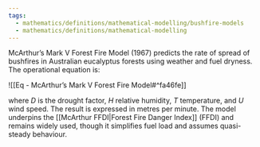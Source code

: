 ```yaml
---
tags:
  - mathematics/definitions/mathematical-modelling/bushfire-models
  - mathematics/definitions/mathematical-modelling
---
```

McArthur’s Mark V Forest Fire Model (1967) predicts the rate of spread of bushfires in Australian eucalyptus forests using weather and fuel dryness. The operational equation is:

![[Eq - McArthur’s Mark V Forest Fire Model#^fa46fe]]

where $D$ is the drought factor, $H$ relative humidity, $T$ temperature, and $U$ wind speed. The result is expressed in metres per minute. The model underpins the [[McArthur FFDI|Forest Fire Danger Index]] (FFDI) and remains widely used, though it simplifies fuel load and assumes quasi-steady behaviour.
